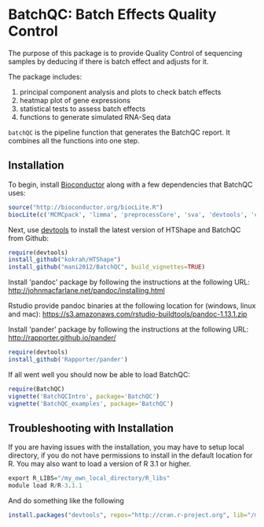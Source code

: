 BatchQC: Batch Effects Quality Control
======================================

The purpose of this package is to provide Quality Control of sequencing samples by deducing if there is batch effect and adjusts for it.

The package includes:

1. principal component analysis and plots to check batch effects
2. heatmap plot of gene expressions
3. statistical tests to assess batch effects
4. functions to generate simulated RNA-Seq data

`batchQC` is the pipeline function that generates the BatchQC report. It combines all the functions into one step.

## Installation

To begin, install [Bioconductor](http://www.bioconductor.org/) along with a
few dependencies that BatchQC uses:

```r
source("http://bioconductor.org/biocLite.R")
biocLite(c('MCMCpack', 'limma', 'preprocessCore', 'sva', 'devtools', 'corpcor', 'matrixStats', 'shiny', 'ggvis', 'd3heatmap', 'reshape2'))
```

Next, use [devtools](https://github.com/hadley/devtools) to install the latest
version of HTShape and BatchQC from Github:
```r
require(devtools)
install_github("kokrah/HTShape")
install_github("mani2012/BatchQC", build_vignettes=TRUE)
```

Install 'pandoc' package by following the instructions at the following URL:
http://johnmacfarlane.net/pandoc/installing.html

Rstudio provide pandoc binaries at the following location for (windows, linux and mac):
https://s3.amazonaws.com/rstudio-buildtools/pandoc-1.13.1.zip 

Install 'pander' package by following the instructions at the following URL:
http://rapporter.github.io/pander/

```r
require(devtools)
install_github('Rapporter/pander')
```

If all went well you should now be able to load BatchQC:
```r
require(BatchQC)
vignette('BatchQCIntro', package='BatchQC')
vignette('BatchQC_examples', package='BatchQC')
```

## Troubleshooting with Installation

If you are having issues with the installation, you may have to setup local directory, if you do not have permissions to install in the default location for R. You may also want to load a version of R 3.1 or higher.
```r
export R_LIBS="/my_own_local_directory/R_libs"
module load R/R-3.1.1
```

And do something like the following
```r
install.packages("devtools", repos="http://cran.r-project.org", lib="/my_own_local_directory/R_libs")
```